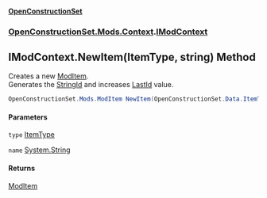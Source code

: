 #### [OpenConstructionSet](index.md 'index')
### [OpenConstructionSet.Mods.Context](index.md#OpenConstructionSet_Mods_Context 'OpenConstructionSet.Mods.Context').[IModContext](V6ll8xRvyNbd6Fd1yGQMHQ.md 'OpenConstructionSet.Mods.Context.IModContext')
## IModContext.NewItem(ItemType, string) Method
Creates a new [ModItem](RZThR5Y52fbBYJ8EaGN2IQ.md 'OpenConstructionSet.Mods.ModItem').  
Generates the [StringId](C7NXJeVk4qI07BbFStgaIg.md 'OpenConstructionSet.Data.IItem.StringId') and increases [LastId](SvWaRCPfhqM6p4mEpZAn4A.md 'OpenConstructionSet.Mods.Context.IModContext.LastId') value.  
```csharp
OpenConstructionSet.Mods.ModItem NewItem(OpenConstructionSet.Data.ItemType type, string name);
```
#### Parameters
<a name='OpenConstructionSet_Mods_Context_IModContext_NewItem(OpenConstructionSet_Data_ItemType_string)_type'></a>
`type` [ItemType](XuU7ysPytTqbguniJ5wn1A.md 'OpenConstructionSet.Data.ItemType')  
  
<a name='OpenConstructionSet_Mods_Context_IModContext_NewItem(OpenConstructionSet_Data_ItemType_string)_name'></a>
`name` [System.String](https://docs.microsoft.com/en-us/dotnet/api/System.String 'System.String')  
  
#### Returns
[ModItem](RZThR5Y52fbBYJ8EaGN2IQ.md 'OpenConstructionSet.Mods.ModItem')  
